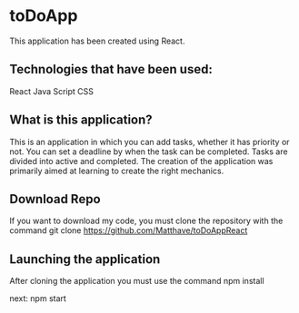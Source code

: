 # toDoApp
This application has been created using React.

## Technologies that have been used:
React
Java Script
CSS

## What is this application?
This is an application in which you can add tasks, whether it has priority or not.
You can set a deadline by when the task can be completed.
Tasks are divided into active and completed.
The creation of the application was primarily aimed at learning to create the right mechanics.

## Download Repo
If you want to download my code,
you must clone the repository with the command git clone https://github.com/Matthave/toDoAppReact

## Launching the application
After cloning the application you must use the command
npm install

next:
npm start
